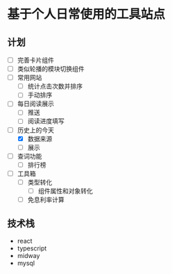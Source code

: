 # 基于个人日常使用的工具站点

## 计划

- [ ] 完善卡片组件
- [ ] 类似轮播的模块切换组件 
- [ ] 常用网站
  - [ ] 统计点击次数并排序
  - [ ] 手动排序
- [ ] 每日阅读展示
  - [ ] 推送
  - [ ] 阅读进度填写
- [ ] 历史上的今天
  - [x] 数据来源
  - [ ] 展示
- [ ] 查词功能
  - [ ] 排行榜
- [ ] 工具箱
  - [ ] 类型转化
    - [ ] 组件属性和对象转化
  - [ ] 免息利率计算

## 技术栈

- react
- typescript
- midway
- mysql